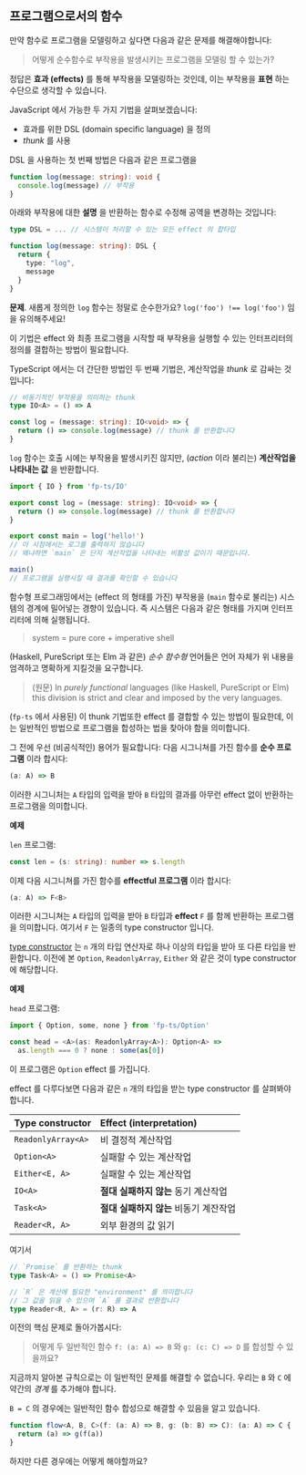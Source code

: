 ## 프로그램으로서의 함수

만약 함수로 프로그램을 모델링하고 싶다면 다음과 같은 문제를 해결해야합니다:

> 어떻게 순수함수로 부작용을 발생시키는 프로그램을 모델링 할 수 있는가?

정답은 **효과 (effects)** 를 통해 부작용을 모델링하는 것인데, 이는 부작용을 **표현** 하는 수단으로 생각할 수 있습니다.

JavaScript 에서 가능한 두 가지 기법을 살펴보겠습니다:

- 효과를 위한 DSL (domain specific language) 을 정의
- _thunk_ 를 사용

DSL 을 사용하는 첫 번째 방법은 다음과 같은 프로그램을

```typescript
function log(message: string): void {
  console.log(message) // 부작용
}
```

아래와 부작용에 대한 **설명** 을 반환하는 함수로 수정해 공역을 변경하는 것입니다:

```typescript
type DSL = ... // 시스템이 처리할 수 있는 모든 effect 의 합타입

function log(message: string): DSL {
  return {
    type: "log",
    message
  }
}
```

**문제**. 새롭게 정의한 `log` 함수는 정말로 순수한가요? `log('foo') !== log('foo')` 임을 유의해주세요!

이 기법은 effect 와 최종 프로그램을 시작할 때 부작용을 실행할 수 있는 인터프리터의 정의를 결합하는 방법이 필요합니다.

TypeScript 에서는 더 간단한 방법인 두 번째 기법은, 계산작업을 _thunk_ 로 감싸는 것입니다:

```typescript
// 비동기적인 부작용을 의미하는 thunk
type IO<A> = () => A

const log = (message: string): IO<void> => {
  return () => console.log(message) // thunk 를 반환합니다
}
```

`log` 함수는 호출 시에는 부작용을 발생시키진 않지만, (_action_ 이라 불리는) **계산작업을 나타내는 값** 을 반환합니다.

```typescript
import { IO } from 'fp-ts/IO'

export const log = (message: string): IO<void> => {
  return () => console.log(message) // thunk 를 반환합니다
}

export const main = log('hello!')
// 이 시점에서는 로그를 출력하지 않습니다
// 왜냐하면 `main` 은 단지 계산작업을 나타내는 비활성 값이기 때문입니다.

main()
// 프로그램을 실행시킬 때 결과를 확인할 수 있습니다
```


함수형 프로그래밍에서는 (effect 의 형태를 가진) 부작용을 (`main` 함수로 불리는) 시스템의 경계에 밀어넣는 경향이 있습니다. 즉 시스템은 다음과 같은 형태를 가지며 인터프리터에 의해 실행됩니다.

> system = pure core + imperative shell

(Haskell, PureScript 또는 Elm 과 같은) _순수 함수형_ 언어들은 언어 자체가 위 내용을 엄격하고 명확하게 지킬것을 요구합니다.
> (원문) In _purely functional_ languages (like Haskell, PureScript or Elm) this division is strict and clear and imposed by the very languages.

(`fp-ts` 에서 사용된) 이 thunk 기법또한 effect 를 결합할 수 있는 방법이 필요한데, 이는 일반적인 방법으로 프로그램을 합성하는 법을 찾아야 함을 의미합니다.

그 전에 우선 (비공식적인) 용어가 필요합니다: 다음 시그니쳐를 가진 함수를 **순수 프로그램** 이라 합시다:

```typescript
(a: A) => B
```

이러한 시그니처는 `A` 타입의 입력을 받아 `B` 타입의 결과를 아무런 effect 없이 반환하는 프로그램을 의미합니다.

**예제**

`len` 프로그램:

```typescript
const len = (s: string): number => s.length
```

이제 다음 시그니쳐를 가진 함수를 **effectful 프로그램** 이라 합시다:

```typescript
(a: A) => F<B>
```

이러한 시그니쳐는 `A` 타입의 입력을 받아 `B` 타입과 **effect** `F` 를 함께 반환하는 프로그램을 의미합니다. 여기서 `F` 는 일종의 type constructor 입니다.

[type constructor](https://en.wikipedia.org/wiki/Type_constructor) 는 `n` 개의 타입 연산자로 하나 이상의 타입을 받아 또 다른 타입을 반환합니다. 이전에 본 `Option`, `ReadonlyArray`, `Either` 와 같은 것이 type constructor 에 해당합니다.

**예제**

`head` 프로그램:

```typescript
import { Option, some, none } from 'fp-ts/Option'

const head = <A>(as: ReadonlyArray<A>): Option<A> =>
  as.length === 0 ? none : some(as[0])
```

이 프로그램은 `Option` effect 를 가집니다.

effect 를 다루다보면 다음과 같은 `n` 개의 타입을 받는 type constructor 를 살펴봐야 합니다. 

| Type constructor   | Effect (interpretation) |
|--------------------|:------------------------|
| `ReadonlyArray<A>` | 비 결정적 계산작업              |
| `Option<A>`        | 실패할 수 있는 계산작업           |
| `Either<E, A>`     | 실패할 수 있는 계산작업           |
| `IO<A>`            | **절대 실패하지 않는** 동기 계산작업  |
| `Task<A>`          | **절대 실패하지 않는** 비동기 계잔작업 |
| `Reader<R, A>`     | 외부 환경의 값 읽기             |

여기서

```typescript
// `Promise` 를 반환하는 thunk
type Task<A> = () => Promise<A>
```

```typescript
// `R` 은 계산에 필요한 "environment" 를 의미합니다
// 그 값을 읽을 수 있으며 `A` 를 결과로 반환합니다
type Reader<R, A> = (r: R) => A
```

이전의 핵심 문제로 돌아가봅시다:

> 어떻게 두 일반적인 함수 `f: (a: A) => B` 와 `g: (c: C) => D` 를 합성할 수 있을까요?

지금까지 알아본 규칙으로는 이 일반적인 문제를 해결할 수 없습니다. 우리는 `B` 와 `C` 에 약간의 _경계_ 를 추가해야 합니다.

`B = C` 의 경우에는 일반적인 함수 합성으로 해결할 수 있음을 알고 있습니다.

```typescript
function flow<A, B, C>(f: (a: A) => B, g: (b: B) => C): (a: A) => C {
  return (a) => g(f(a))
}
```

하지만 다른 경우에는 어떻게 해야할까요?
